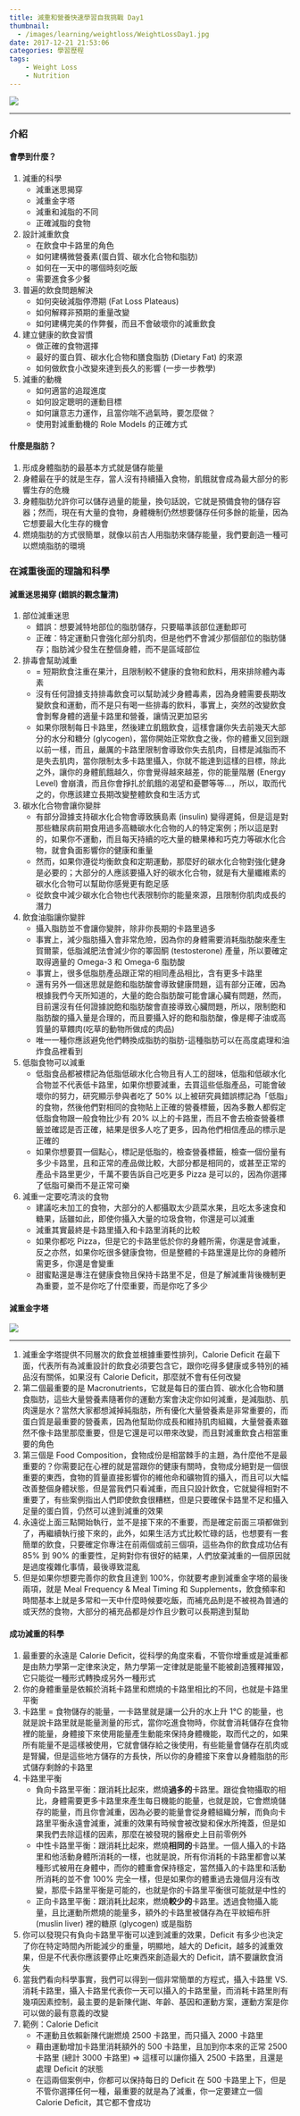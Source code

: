```yaml
---
title: 減重和營養快速學習自我挑戰 Day1
thumbnail:
  - /images/learning/weightloss/WeightLossDay1.jpg
date: 2017-12-21 21:53:06
categories: 學習歷程
tags: 
    - Weight Loss
    - Nutrition
---
```

<img src="/images/learning/weightloss/WeightLossDay1.jpg">

***
### 介紹
#### 會學到什麼？
1. 減重的科學
    - 減重迷思揭穿
    - 減重金字塔
    - 減重和減脂的不同
    - 正確減脂的食物
2. 設計減重飲食
    - 在飲食中卡路里的角色
    - 如何建構微營養素(蛋白質、碳水化合物和脂肪)
    - 如何在一天中的哪個時刻吃飯
    - 需要進食多少餐
3. 普遍的飲食問題解決
    - 如何突破減脂停滯期 (Fat Loss Plateaus)
    - 如何解釋非預期的重量改變
    - 如何建構完美的作弊餐，而且不會破壞你的減重飲食
4. 建立健康的飲食習慣
    - 做正確的食物選擇
    - 最好的蛋白質、碳水化合物和膳食脂肪 (Dietary Fat) 的來源
    - 如何做飲食小改變來達到長久的影響 (一步一步教學)
5. 減重的動機
    - 如何適當的追蹤進度
    - 如何設定聰明的運動目標
    - 如何讓意志力運作，且當你喘不過氣時，要怎麼做？
    - 使用對減重動機的 Role Models 的正確方式
#### 什麼是脂肪？
1. 形成身體脂肪的最基本方式就是儲存能量
2. 身體最在乎的就是生存，當人沒有持續攝入食物，飢餓就會成為最大部分的影響生存的危機
3. 身體脂肪允許你可以儲存過量的能量，換句話說，它就是預備食物的儲存容器；然而，現在有大量的食物，身體機制仍然想要儲存任何多餘的能量，因為它想要最大化生存的機會
4. 燃燒脂肪的方式很簡單，就像以前古人用脂肪來儲存能量，我們要創造一種可以燃燒脂肪的環境
### 在減重後面的理論和科學
#### 減重迷思揭穿 (錯誤的觀念釐清)
1. 部位減重迷思
    - 錯誤：想要減特地部位的脂肪儲存，只要瞄準該部位運動即可
    - 正確：特定運動只會強化部分肌肉，但是他們不會減少那個部位的脂肪儲存；脂肪減少發生在整個身體，而不是區域部位
2. 排毒會幫助減重
    - = 短期飲食注重在果汁，且限制較不健康的食物和飲料，用來排除體內毒素
    - 沒有任何證據支持排毒飲食可以幫助減少身體毒素，因為身體需要長期改變飲食和運動，而不是只有喝一些排毒的飲料，事實上，突然的改變飲食會剝奪身體的適量卡路里和營養，讓情況更加惡劣
    - 如果你限制每日卡路里，然後建立飢餓飲食，這樣會讓你失去前幾天大部分的水分和糖分 (glycogen)，當你開始正常飲食之後，你的體重又回到跟以前一樣，而且，嚴厲的卡路里限制會導致你失去肌肉，目標是減脂而不是失去肌肉，當你限制太多卡路里攝入，你就不能達到這樣的目標，除此之外，讓你的身體飢餓越久，你會覺得越來越差，你的能量階層 (Energy Level) 會崩潰，而且你會掙扎於飢餓的渴望和憂鬱等等...，所以，取而代之的，你應該建立長期改變整體飲食和生活方式
3. 碳水化合物會讓你變胖
    - 有部分證據支持碳水化合物會導致胰島素 (insulin) 變得遲鈍，但是這是對那些糖尿病前期食用過多高糖碳水化合物的人的特定案例；所以這是對的，如果你不運動，而且每天持續的吃大量的糖果棒和巧克力等碳水化合物，就會負面影響你的健康和重量
    - 然而，如果你遵從均衡飲食和定期運動，那麼好的碳水化合物對強化健身是必要的；大部分的人應該要攝入好的碳水化合物，就是有大量纖維素的碳水化合物可以幫助你感覺更有飽足感
    - 從飲食中減少碳水化合物也代表限制你的能量來源，且限制你肌肉成長的潛力
4. 飲食油脂讓你變胖
    - 攝入脂肪並不會讓你變胖，除非你長期的卡路里過多
    - 事實上，減少脂肪攝入會非常危險，因為你的身體需要消耗脂肪酸來產生賀爾蒙，低脂減肥法會減少你的睪固酮 (testosterone) 產量，所以要確定取得適量的 Omega-3 和 Omega-6 脂肪酸
    - 事實上，很多低脂肪產品跟正常的相同產品相比，含有更多卡路里
    - 還有另外一個迷思就是飽和脂肪酸會導致健康問題，這有部分正確，因為根據我們今天所知道的，大量的飽合脂肪酸可能會讓心臟有問題，然而，目前還沒有任何證據說飽和脂肪酸會直接導致心臟問題，所以，限制飽和脂肪酸的攝入量是合理的，而且要攝入好的飽和脂肪酸，像是椰子油或高質量的草餵肉(吃草的動物所做成的肉品)
    - 唯一一種你應該避免他們轉換成脂肪的脂肪-這種脂肪可以在高度處理和油炸食品裡看到
5. 低脂食物可以減重
    - 低脂食品都被標記為低脂低碳水化合物且有人工的甜味，低脂和低碳水化合物並不代表低卡路里，如果你想要減重，去買這些低脂產品，可能會破壞你的努力，研究顯示參與者吃了 50% 以上被研究員錯誤標記為「低脂」的食物，然後他們對相同的食物貼上正確的營養標籤，因為多數人都假定低脂食物跟一般食物比少有 20% 以上的卡路里，而且不會去檢查營養標籤並確認是否正確，結果是很多人吃了更多，因為他們相信產品的標示是正確的
    - 如果你想要買一個點心，標記是低脂的，檢查營養標籤，檢查一個份量有多少卡路里，且和正常的產品做比較，大部分都是相同的，或甚至正常的產品卡路里更少，千萬不要告訴自己吃更多 Pizza 是可以的，因為你選擇了低脂可樂而不是正常可樂
6. 減重一定要吃清淡的食物
    - 建議吃未加工的食物，大部分的人都攝取太少蔬菜水果，且吃太多速食和糖果，話雖如此，即使你攝入大量的垃圾食物，你還是可以減重
    - 減重其實最終是卡路里攝入和卡路里消耗的比較
    - 如果你都吃 Pizza，但是它的卡路里低於你的身體所需，你還是會減重，反之亦然，如果你吃很多健康食物，但是整體的卡路里還是比你的身體所需更多，你還是會變重
    - 甜蜜點還是專注在健康食物且保持卡路里不足，但是了解減重背後機制更為重要，並不是你吃了什麼重要，而是你吃了多少
#### 減重金字塔
<img src="/images/learning/weightloss/Weight-Loss-Pyramid.jpg">

***
1. 減重金字塔提供不同層次的飲食並根據重要性排列，Calorie Deficit 在最下面，代表所有為減重設計的飲食必須要包含它，跟你吃得多健康或多特別的補品沒有關係，如果沒有 Calorie Deficit，那麼就不會有任何改變
2. 第二個最重要的是 Macronutrients，它就是每日的蛋白質、碳水化合物和膳食脂肪，這些大量營養素隨著你的運動方案會決定你如何減重，是減脂肪、肌肉還是水？當然大家都想減掉純脂肪，所有優化大量營養素是非常重要的，而蛋白質是最重要的營養素，因為他幫助你成長和維持肌肉組織，大量營養素雖然不像卡路里那麼重要，但是它還是可以帶來改變，而且對減重飲食占相當重要的角色
3. 第三個是 Food Composition，食物成份是相當棘手的主題，為什麼他不是最重要的？你需要記在心裡的就是當跟你的健康有關時，食物成分絕對是一個很重要的東西，食物的質量直接影響你的維他命和礦物質的攝入，而且可以大幅改善整個身體狀態，但是當我們只看減重，而且只設計飲食，它就變得相對不重要了，有些案例指出人們即使飲食很糟糕，但是只要確保卡路里不足和攝入足量的蛋白質，仍然可以達到減重的效果
4. 永遠從上面三點開始執行，並不是接下來的不重要，而是確定前面三項都做到了，再繼續執行接下來的，此外，如果生活方式比較忙碌的話，也想要有一套簡單的飲食，只要確定你專注在前兩個或前三個項，這些為你的飲食成功佔有 85% 到 90% 的重要性，足夠對你有很好的結果，人們放棄減重的一個原因就是過度複雜化事情，最後導致混亂
5. 但是如果你想要完善你的飲食且達到 100%，你就要考慮到減重金字塔的最後兩項，就是 Meal Frequency & Meal Timing 和 Supplements，飲食頻率和時間基本上就是多常和一天中什麼時候要吃飯，而補充品則是不被視為普通的或天然的食物，大部分的補充品都是炒作且少數可以長期達到幫助
#### 成功減重的科學
1. 最重要的永遠是 Calorie Deficit，從科學的角度來看，不管你增重或是減重都是由熱力學第一定律來決定，熱力學第一定律就是能量不能被創造獲釋摧毀，它只能從一種形式轉換成另外一種形式
2. 你的身體重量是依賴於消耗卡路里和燃燒的卡路里相比的不同，也就是卡路里平衡
3. 卡路里 = 食物儲存的能量，一卡路里就是讓一公升的水上升 1&deg;C 的能量，也就是說卡路里就是能量測量的形式，當你吃進食物時，你就會消耗儲存在食物裡的能量，身體接下來使用能量產生動能來保持身體機能，取而代之的，如果所有能量不是這樣被使用，它就會儲存給之後使用，有些能量會儲存在肌肉或是腎臟，但是這些地方儲存的方長快，所以你的身體接下來會以身體脂肪的形式儲存剩餘的卡路里
4. 卡路里平衡
    - 負向卡路里平衡：跟消耗比起來，燃燒**過多的**卡路里。跟從食物攝取的相比，身體需要更多卡路里來產生每日機能的能量，也就是說，它會燃燒儲存的能量，而且你會減重，因為必要的能量會從身體組織分解，而負向卡路里平衡永遠會減重，減重的效果有時候會被改變和保水所掩蓋，但是如果我們去除這樣的因素，那麼在被發現的醫療史上目前零例外
    - 中性卡路里平衡：跟消耗比起來，燃燒**相同的**卡路里。一個人攝入的卡路里和他活動身體所消耗的一樣，也就是說，所有你消耗的卡路里都會以某種形式被用在身體中，而你的體重會保持穩定，當然攝入的卡路里和活動所消耗的並不會 100% 完全一樣，但是如果你的體重過去幾個月沒有改變，那麼卡路里平衡是可能的，也就是你的卡路里平衡很可能就是中性的
    - 正向卡路里平衡：跟消耗比起來，燃燒**較少的**卡路里。透過食物攝入能量，且比運動所燃燒的能量多，額外的卡路里被儲存為在平紋細布肝 (muslin liver) 裡的糖原 (glycogen) 或是脂肪
5. 你可以發現只有負向卡路里平衡可以達到減重的效果，Deficit 有多少也決定了你在特定時間內所能減少的重量，明顯地，越大的 Deficit，越多的減重效果，但是不代表你應該要停止吃東西來創造最大的 Deficit，請不要讓飲食消失
6. 當我們看向科學事實，我們可以得到一個非常簡單的方程式，攝入卡路里 VS. 消耗卡路里，攝入卡路里代表你一天可以攝入的卡路里量，而消耗卡路里則有幾項因素控制，最主要的是新陳代謝、年齡、基因和運動方案，運動方案是你可以做的最有意義的改變
7. 範例：Calorie Deficit
    - 不運動且依賴新陳代謝燃燒 2500 卡路里，而只攝入 2000 卡路里
    - 藉由運動增加卡路里消耗額外的 500 卡路里，且加到你本來的正常 2500 卡路里 (總計 3000 卡路里) => 這樣可以讓你攝入 2500 卡路里，且還是處理 Deficit 的狀態
    - 在這兩個案例中，你都可以保持每日的 Deficit 在 500 卡路里上下，但是不管你選擇任何一種，最重要的就是為了減重，你一定要建立一個 Calorie Deficit，其它都不會成功